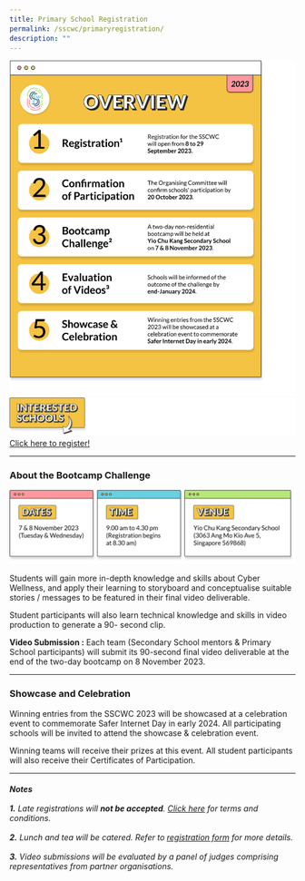 ```yaml
---
title: Primary School Registration
permalink: /sscwc/primaryregistration/
description: ""
---
```

![Pri sch overview](/images/Sscwc/prisch_overview.png)
 <a href="https://go.gov.sg/sscwc2023regpri/"><img src="/images/Sscwc/interestedschools_.png"></a>
<a href="https://go.gov.sg/sscwc2023regpri/">Click here to register!</a>

---


### **About the Bootcamp Challenge** 

![Bootcamp Details](/images/Sscwc/bootcamp%20details.png)

Students will gain more in-depth knowledge and skills about Cyber Wellness, and apply their learning to storyboard and conceptualise suitable stories / messages to be featured in their final video deliverable.

Student participants will also learn technical knowledge and skills in video production to generate a 90- second clip.

**Video Submission :** Each team (Secondary School mentors &amp; Primary School participants) will submit its 90-second final video deliverable at the end of the two-day bootcamp on 8 November 2023. 

---

### **Showcase and Celebration** 
Winning entries from the SSCWC 2023 will be showcased at a celebration event to commemorate Safer Internet Day in early 2024. All participating schools will be invited to attend the showcase &amp; celebration event.

Winning teams will receive their prizes at this event. All student participants will also receive their Certificates of Participation. 

---

###### **Notes** <br><br>**1.** Late registrations will **not be accepted**. [Click here](/files/Sscwc/sscwc%202023%20terms%20and%20conditions.pdf) for terms and conditions.<br><br>**2.** Lunch and tea will be catered. Refer to [registration form](https://go.gov.sg/sscwc2023regpri/) for more details.<br><br>**3.** Video submissions will be evaluated by a panel of judges comprising representatives from partner organisations.